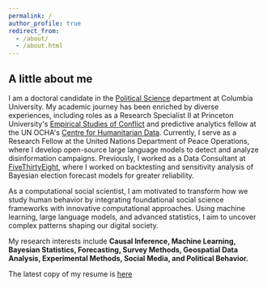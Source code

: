 ```yaml
---
permalink: /
author_profile: true
redirect_from: 
  - /about/
  - /about.html
---
```


<h2> A little about me </h2>

I am a doctoral candidate in the [Political Science](https://polisci.columbia.edu/content/manu-singh) department at Columbia University. My academic journey has been enriched by diverse experiences, including roles as a Research Specialist II at Princeton University's [Empirical Studies of Conflict](https://esoc.princeton.edu/) and predictive analytics fellow at the UN OCHA's [Centre for Humanitarian Data](https://data.humdata.org/). Currently, I serve as a Research Fellow at the United Nations Department of Peace Operations, where I develop open-source large language models to detect and analyze disinformation campaigns. Previously, I worked as a Data Consultant at [FiveThirtyEight](https://projects.fivethirtyeight.com/), where I worked on backtesting and sensitivity analysis of Bayesian election forecast models for greater reliability.

As a computational social scientist, I am motivated to transform how we study human behavior by integrating foundational social science frameworks with innovative computational approaches. Using machine learning, large language models, and advanced statistics, I aim to uncover complex patterns shaping our digital society.

My research interests include **Causal Inference, Machine Learning, Bayesian Statistics, Forecasting, Survey Methods, Geospatial Data Analysis, Experimental Methods, Social Media, and Political Behavior.**

The latest copy of my resume is [here](https://www.dropbox.com/scl/fi/w03s9afcivt22h49m7z89/MSB_CV_Nov2024.pdf?rlkey=cdss6b26lc03z0v4za102qttm&st=72c7p936&dl=0)


